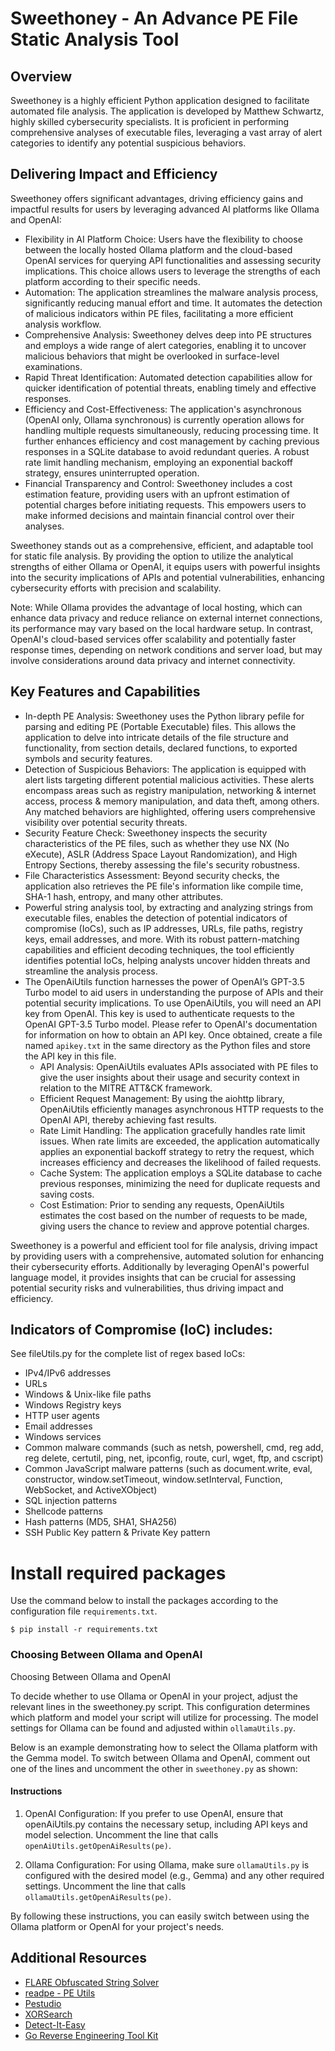# Sweethoney - An Advance PE File Static Analysis Tool

## Overview
Sweethoney is a highly efficient Python application designed to facilitate automated file analysis. The application is developed by Matthew Schwartz, highly skilled cybersecurity specialists. It is proficient in performing comprehensive analyses of executable files, leveraging a vast array of alert categories to identify any potential suspicious behaviors.

## Delivering Impact and Efficiency
Sweethoney offers significant advantages, driving efficiency gains and impactful results for users by leveraging advanced AI platforms like Ollama and OpenAI:

* Flexibility in AI Platform Choice: Users have the flexibility to choose between the locally hosted Ollama platform and the cloud-based OpenAI services for querying API functionalities and assessing security implications. This choice allows users to leverage the strengths of each platform according to their specific needs. 
* Automation: The application streamlines the malware analysis process, significantly reducing manual effort and time. It automates the detection of malicious indicators within PE files, facilitating a more efficient analysis workflow.
* Comprehensive Analysis: Sweethoney delves deep into PE structures and employs a wide range of alert categories, enabling it to uncover malicious behaviors that might be overlooked in surface-level examinations.
* Rapid Threat Identification: Automated detection capabilities allow for quicker identification of potential threats, enabling timely and effective responses.
* Efficiency and Cost-Effectiveness: The application's asynchronous (OpenAI only, Ollama synchronous) is currently operation allows for handling multiple requests simultaneously, reducing processing time. It further enhances efficiency and cost management by caching previous responses in a SQLite database to avoid redundant queries. A robust rate limit handling mechanism, employing an exponential backoff strategy, ensures uninterrupted operation.
* Financial Transparency and Control: Sweethoney includes a cost estimation feature, providing users with an upfront estimation of potential charges before initiating requests. This empowers users to make informed decisions and maintain financial control over their analyses.

Sweethoney stands out as a comprehensive, efficient, and adaptable tool for static file analysis. By providing the option to utilize the analytical strengths of either Ollama or OpenAI, it equips users with powerful insights into the security implications of APIs and potential vulnerabilities, enhancing cybersecurity efforts with precision and scalability.

Note: While Ollama provides the advantage of local hosting, which can enhance data privacy and reduce reliance on external internet connections, its performance may vary based on the local hardware setup. In contrast, OpenAI's cloud-based services offer scalability and potentially faster response times, depending on network conditions and server load, but may involve considerations around data privacy and internet connectivity.

## Key Features and Capabilities
* In-depth PE Analysis: Sweethoney uses the Python library pefile for parsing and editing PE (Portable Executable) files. This allows the application to delve into intricate details of the file structure and functionality, from section details, declared functions, to exported symbols and security features.
* Detection of Suspicious Behaviors: The application is equipped with alert lists targeting different potential malicious activities. These alerts encompass areas such as registry manipulation, networking & internet access, process & memory manipulation, and data theft, among others. Any matched behaviors are highlighted, offering users comprehensive visibility over potential security threats.
* Security Feature Check: Sweethoney inspects the security characteristics of the PE files, such as whether they use NX (No eXecute), ASLR (Address Space Layout Randomization), and High Entropy Sections, thereby assessing the file's security robustness.
* File Characteristics Assessment: Beyond security checks, the application also retrieves the PE file's information like compile time, SHA-1 hash, entropy, and many other attributes.
* Powerful string analysis tool, by extracting and analyzing strings from executable files, enables the detection of potential indicators of compromise (IoCs), such as IP addresses, URLs, file paths, registry keys, email addresses, and more. With its robust pattern-matching capabilities and efficient decoding techniques, the tool efficiently identifies potential IoCs, helping analysts uncover hidden threats and streamline the analysis process.
* The OpenAiUtils function harnesses the power of OpenAI’s GPT-3.5 Turbo model to aid users in understanding the purpose of APIs and their potential security implications. To use OpenAiUtils, you will need an API key from OpenAI. This key is used to authenticate requests to the OpenAI GPT-3.5 Turbo model. Please refer to OpenAI's documentation for information on how to obtain an API key. Once obtained, create a file named ```apikey.txt``` in the same directory as the Python files and store the API key in this file.
    * API Analysis: OpenAiUtils evaluates APIs associated with PE files to give the user insights about their usage and security context in relation to the MITRE ATT&CK framework.
    * Efficient Request Management: By using the aiohttp library, OpenAiUtils efficiently manages asynchronous HTTP requests to the OpenAI API, thereby achieving fast results.
    * Rate Limit Handling: The application gracefully handles rate limit issues. When rate limits are exceeded, the application automatically applies an exponential backoff strategy to retry the request, which increases efficiency and decreases the likelihood of failed requests.
    * Cache System: The application employs a SQLite database to cache previous responses, minimizing the need for duplicate requests and saving costs.
    * Cost Estimation: Prior to sending any requests, OpenAiUtils estimates the cost based on the number of requests to be made, giving users the chance to review and approve potential charges.  

Sweethoney is a powerful and efficient tool for file analysis, driving impact by providing users with a comprehensive, automated solution for enhancing their cybersecurity efforts.  Additionally by leveraging OpenAI's powerful language model, it provides insights that can be crucial for assessing potential security risks and vulnerabilities, thus driving impact and efficiency.

## Indicators of Compromise (IoC) includes:   
See fileUtils.py for the complete list of regex based IoCs:
* IPv4/IPv6 addresses
* URLs 
* Windows & Unix-like file paths
* Windows Registry keys
* HTTP user agents
* Email addresses
* Windows services
* Common malware commands (such as netsh, powershell, cmd, reg add, reg delete, certutil, ping, net, ipconfig, route, curl, wget, ftp, and cscript)
* Common JavaScript malware patterns (such as document.write, eval, constructor, window.setTimeout, window.setInterval, Function, WebSocket, and ActiveXObject)
* SQL injection patterns
* Shellcode patterns
* Hash patterns (MD5, SHA1, SHA256)
* SSH Public Key pattern & Private Key pattern

# Install required packages
Use the command below to install the packages according to the configuration file `requirements.txt`.

```
$ pip install -r requirements.txt
```

### Choosing Between Ollama and OpenAI
Choosing Between Ollama and OpenAI

To decide whether to use Ollama or OpenAI in your project, adjust the relevant lines in the sweethoney.py script. This configuration determines which platform and model your script will utilize for processing. The model settings for Ollama can be found and adjusted within `ollamaUtils.py`.

Below is an example demonstrating how to select the Ollama platform with the Gemma model. To switch between Ollama and OpenAI, comment out one of the lines and uncomment the other in `sweethoney.py` as shown:

#### Instructions

1. OpenAI Configuration: If you prefer to use OpenAI, ensure that openAiUtils.py contains the necessary setup, including API keys and model selection. Uncomment the line that calls `openAiUtils.getOpenAiResults(pe)`.

2. Ollama Configuration: For using Ollama, make sure `ollamaUtils.py` is configured with the desired model (e.g., Gemma) and any other required settings. Uncomment the line that calls `ollamaUtils.getOpenAiResults(pe)`.

By following these instructions, you can easily switch between using the Ollama platform or OpenAI for your project's needs.

## Additional Resources
* [FLARE Obfuscated String Solver](https://github.com/mandiant/flare-floss)
* [readpe - PE Utils](https://github.com/mentebinaria/readpe)
* [Pestudio](https://www.winitor.com/)
* [XORSearch](https://blog.didierstevens.com/programs/xorsearch/)
* [Detect-It-Easy](https://github.com/horsicq/Detect-It-Easy)
* [Go Reverse Engineering Tool Kit](https://go-re.tk/)

